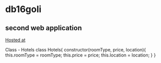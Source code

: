 # db16goli

## second web application

[Hosted at](https://db16goli.herokuapp.com/)

Class - Hotels class Hotels{
constructor(roomType, price, location){ 
this.roomType = roomType; 
this.price = price; 
this.location = location; } }

